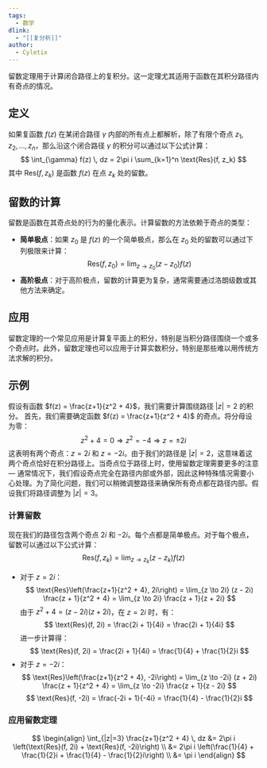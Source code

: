 ```yaml
---
tags:
  - 数学
dlink:
  - "[[复分析]]"
author:
  - Cyletix
---
```

留数定理用于计算闭合路径上的复积分。这一定理尤其适用于函数在其积分路径内有奇点的情况。
## 定义
如果复函数 $f(z)$ 在某闭合路径 $\gamma$ 内部的所有点上都解析，除了有限个奇点 $z_1, z_2, ..., z_n$，那么沿这个闭合路径 $\gamma$ 的积分可以通过以下公式计算：
$$
\int_{\gamma} f(z) \, dz = 2\pi i \sum_{k=1}^n \text{Res}(f, z_k)
$$
其中 $\text{Res}(f, z_k)$ 是函数 $f(z)$ 在点 $z_k$ 处的留数。
## 留数的计算
留数是函数在其奇点处的行为的量化表示。计算留数的方法依赖于奇点的类型：
- **简单极点**：如果 $z_0$ 是 $f(z)$ 的一个简单极点，那么在 $z_0$ 处的留数可以通过下列极限来计算：
$$
\text{Res}(f, z_0) = \lim_{z \to z_0} (z - z_0)f(z)
$$
- **高阶极点**：对于高阶极点，留数的计算更为复杂，通常需要通过洛朗级数或其他方法来确定。
## 应用
留数定理的一个常见应用是计算复平面上的积分，特别是当积分路径围绕一个或多个奇点时。此外，留数定理也可以应用于计算实数积分，特别是那些难以用传统方法求解的积分。
## 示例
假设有函数 $f(z) = \frac{z+1}{z^2 + 4}$，我们需要计算围绕路径 $|z| = 2$ 的积分。
首先，我们需要确定函数 $f(z) = \frac{z+1}{z^2 + 4}$ 的奇点。将分母设为零：
$$
z^2 + 4 = 0 \Rightarrow z^2 = -4 \Rightarrow z = \pm 2i
$$
这表明有两个奇点：$z = 2i$ 和 $z = -2i$。由于我们的路径是 $|z| = 2$，这意味着这两个奇点恰好在积分路径上。当奇点位于路径上时，使用留数定理需要更多的注意 — 通常情况下，我们假设奇点完全在路径内部或外部，因此这种特殊情况需要小心处理。为了简化问题，我们可以稍微调整路径来确保所有奇点都在路径内部。假设我们将路径调整为 $|z| = 3$。
### 计算留数
现在我们的路径包含两个奇点 $2i$ 和 $-2i$。每个点都是简单极点。对于每个极点，留数可以通过以下公式计算：
$$
\text{Res}(f, z_k) = \lim_{z \to z_k} (z - z_k)f(z)
$$
- 对于 $z = 2i$：
$$
\text{Res}\left(\frac{z+1}{z^2 + 4}, 2i\right) = \lim_{z \to 2i} (z - 2i) \frac{z + 1}{z^2 + 4} = \lim_{z \to 2i} \frac{z + 1}{z + 2i}
$$
由于 $z^2 + 4 = (z - 2i)(z + 2i)$，在 $z = 2i$ 时，有：
$$
\text{Res}(f, 2i) = \frac{2i + 1}{4i} = \frac{2i + 1}{4i}
$$
进一步计算得：
$$
\text{Res}(f, 2i) = \frac{2i + 1}{4i} = \frac{1}{4} + \frac{1}{2}i
$$
- 对于 $z = -2i$：
$$
\text{Res}\left(\frac{z+1}{z^2 + 4}, -2i\right) = \lim_{z \to -2i} (z + 2i) \frac{z + 1}{z^2 + 4} = \lim_{z \to -2i} \frac{z + 1}{z - 2i}
$$
$$
\text{Res}(f, -2i) = \frac{-2i + 1}{-4i} = \frac{1}{4} - \frac{1}{2}i
$$
### 应用留数定理
$$
\begin{align}
\int_{|z|=3} \frac{z+1}{z^2 + 4} \, dz 
&= 2\pi i \left(\text{Res}(f, 2i) + \text{Res}(f, -2i)\right) \\
&= 2\pi i \left(\frac{1}{4} + \frac{1}{2}i + \frac{1}{4} - \frac{1}{2}i\right) \\
&= \pi i
\end{align}
$$
